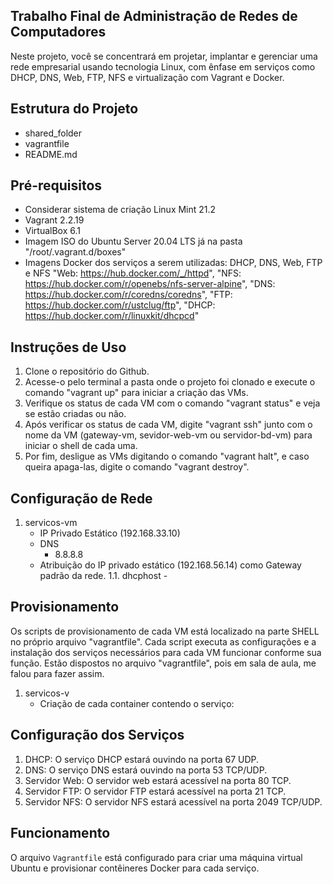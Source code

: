 ## Trabalho Final de Administração de Redes de Computadores

Neste projeto, você se concentrará em projetar, implantar e gerenciar uma rede empresarial usando tecnologia Linux, com ênfase em serviços como DHCP, DNS, Web, FTP, NFS e virtualização com Vagrant e Docker.

## Estrutura do Projeto

- shared_folder
- vagrantfile
- README.md

## Pré-requisitos

- Considerar sistema de criação Linux Mint 21.2
- Vagrant 2.2.19
- VirtualBox 6.1
- Imagem ISO do Ubuntu Server 20.04 LTS já na pasta "/root/.vagrant.d/boxes"
- Imagens Docker dos serviços a serem utilizadas: DHCP, DNS, Web, FTP e NFS "Web: https://hub.docker.com/_/httpd", "NFS: https://hub.docker.com/r/openebs/nfs-server-alpine", "DNS: https://hub.docker.com/r/coredns/coredns", "FTP: https://hub.docker.com/r/ustclug/ftp", "DHCP: https://hub.docker.com/r/linuxkit/dhcpcd"

## Instruções de Uso

1. Clone o repositório do Github.
2. Acesse-o pelo terminal a pasta onde o projeto foi clonado e execute o comando "vagrant up" para iniciar a criação das VMs.
3. Verifique os status de cada VM com o comando "vagrant status" e veja se estão criadas ou não.
4. Após verificar os status de cada VM, digite "vagrant ssh" junto com o nome da VM (gateway-vm, sevidor-web-vm ou servidor-bd-vm) para iniciar o shell de cada uma.
5. Por fim, desligue as VMs digitando o comando "vagrant halt", e caso queira apaga-las, digite o comando "vagrant destroy".

## Configuração de Rede

1. servicos-vm
   - IP Privado Estático (192.168.33.10)
   - DNS
     - 8.8.8.8
   - Atribuição do IP privado estático (192.168.56.14) como Gateway padrão da rede.
     1.1. dhcphost -

## Provisionamento

Os scripts de provisionamento de cada VM está localizado na parte SHELL no próprio arquivo "vagrantfile". Cada script executa as configurações e a instalação dos serviços necessários para cada VM funcionar conforme sua função. Estão dispostos no arquivo "vagrantfile", pois em sala de aula, me falou para fazer assim.

1. servicos-v
   - Criação de cada container contendo o serviço:

## Configuração dos Serviços

1. DHCP: O serviço DHCP estará ouvindo na porta 67 UDP.
2. DNS: O serviço DNS estará ouvindo na porta 53 TCP/UDP.
3. Servidor Web: O servidor web estará acessível na porta 80 TCP.
4. Servidor FTP: O servidor FTP estará acessível na porta 21 TCP.
5. Servidor NFS: O servidor NFS estará acessível na porta 2049 TCP/UDP.

## Funcionamento

O arquivo `Vagrantfile` está configurado para criar uma máquina virtual Ubuntu e provisionar contêineres Docker para cada serviço.
